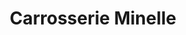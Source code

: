 ---
title: "Carrosserie Minelle"
url: /mandelieu-la-napoule/carrosserie-minelle/
shop: Autowerkstatt
---